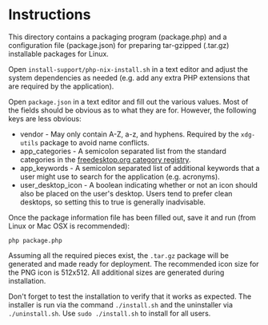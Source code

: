 Instructions
============

This directory contains a packaging program (package.php) and a configuration file (package.json) for preparing tar-gzipped (.tar.gz) installable packages for Linux.

Open `install-support/php-nix-install.sh` in a text editor and adjust the system dependencies as needed (e.g. add any extra PHP extensions that are required by the application).

Open `package.json` in a text editor and fill out the various values.  Most of the fields should be obvious as to what they are for.  However, the following keys are less obvious:

* vendor - May only contain A-Z, a-z, and hyphens.  Required by the `xdg-utils` package to avoid name conflicts.
* app_categories - A semicolon separated list from the standard categories in the [freedesktop.org category registry](https://specifications.freedesktop.org/menu-spec/menu-spec-latest.html#category-registry).
* app_keywords - A semicolon separated list of additional keywords that a user might use to search for the application (e.g. acronyms).
* user_desktop_icon - A boolean indicating whether or not an icon should also be placed on the user's desktop.  Users tend to prefer clean desktops, so setting this to true is generally inadvisable.

Once the package information file has been filled out, save it and run (from Linux or Mac OSX is recommended):

```
php package.php
```

Assuming all the required pieces exist, the `.tar.gz` package will be generated and made ready for deployment.  The recommended icon size for the PNG icon is 512x512.  All additional sizes are generated during installation.

Don't forget to test the installation to verify that it works as expected.  The installer is run via the command `./install.sh` and the uninstaller via `./uninstall.sh`.  Use `sudo ./install.sh` to install for all users.
